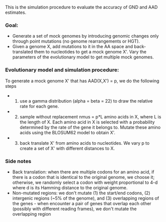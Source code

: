 This is the simulation procedure to evaluate the accuracy of GND and AAD estimates. 

### Goal: 
* Generate a set of mock genomes by introducing genomic changes only through point mutations (no genome rearrangements or HGT).  
* Given a genome X, add mutations to it in the AA space and back-translated them to nucleotides to get a mock genome X'. Vary the parameters of the evolutionary model to get multiple mock genomes.

### Evolutionary model and simulation procedure: 
To generate a mock genome X' that has AAD(X,X') = p, we do the following steps
  * 1. use a gamma distribution (alpha = beta = 22) to draw the relative rate for each gene. 
  * 2. sample without replacement nmus = p\*L amino acids in X, where L is the length of X. Each amino acid in X is selected with a probability determined by the rate of the gene it belongs to. Mutate these amino acids using the BLOSUM62 model to obtain X'.  
  * 3. back translate X' from amino acids to nucleotides. 
We vary p to create a set of X' with different distances to X.
  
### Side notes  
  * Back translation: when there are multiple codons for an amino acid, if there is a codon that is identical to the original genome, we choose it; otherwise, we randomly select a codon with weight proportional to 4-d where d is its Hamming distance to the original genome. 
  * Non-mutated regions: we don't mutate (1) the start/end codons, (2) intergenic regions (~5% of the genome), and (3) overlapping regions of the genes - when encounter a pair of genes that overlap each other (possibly with different reading frames), we don't mutate the overlapping region
